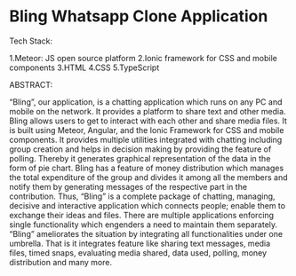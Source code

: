 # Bling Whatsapp Clone Application

Tech Stack:

1.Meteor: JS open source platform
2.Ionic framework for CSS and mobile components
3.HTML
4.CSS
5.TypeScript

ABSTRACT:

“Bling”, our application, is a chatting application which runs on any PC and mobile on the network. It provides a platform to share text and other media.
Bling allows users to get to interact with each other and share media files. It is built using Meteor, Angular, and the Ionic Framework for CSS and mobile components. It 
provides multiple utilities integrated with chatting including group creation and helps in decision making by providing the feature of polling. Thereby it generates graphical 
representation of the data in the form of pie chart. 
Bling has a feature of money distribution which manages the total expenditure of the group and divides it among all the members and notify them by generating messages of the
respective part in the contribution.
Thus, “Bling” is a complete package of chatting, managing, decisive and interactive application which connects people; enable them to exchange their ideas and files.
There are multiple applications enforcing single functionality which engenders a need to maintain them separately. “Bling” ameliorates the situation by integrating all 
functionalities under one umbrella. That is it integrates feature like sharing text messages, media files, timed snaps, evaluating media shared, data used, polling, money 
distribution and many more. 
